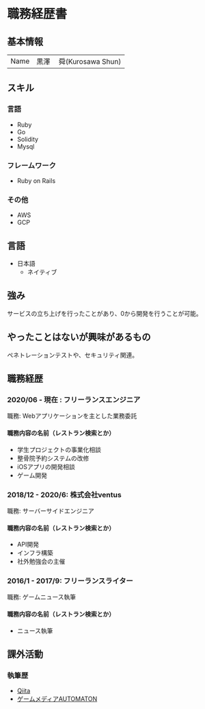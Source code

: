 # 職務経歴書

## 基本情報

| | |
|---|-----|
|Name|黒澤　 舜(Kurosawa Shun)|

## スキル
### 言語
- Ruby
- Go
- Solidity
- Mysql

### フレームワーク

- Ruby on Rails

### その他

- AWS
- GCP

## 言語

- 日本語
  - ネイティブ

## 強み
サービスの立ち上げを行ったことがあり、0から開発を行うことが可能。


## やったことはないが興味があるもの
ペネトレーションテストや、セキュリティ関連。

## 職務経歴

### 2020/06 - 現在 : フリーランスエンジニア

 職務: Webアプリケーションを主とした業務委託

#### 職務内容の名前（レストラン検索とか）

- 学生プロジェクトの事業化相談
- 整骨院予約システムの改修
- iOSアプリの開発相談
- ゲーム開発

### 2018/12 - 2020/6: 株式会社ventus

 職務: サーバーサイドエンジニア

#### 職務内容の名前（レストラン検索とか）

- API開発
- インフラ構築
- 社外勉強会の主催

### 2016/1 - 2017/9: フリーランスライター

 職務: ゲームニュース執筆

#### 職務内容の名前（レストラン検索とか）
- ニュース執筆

## 課外活動

### 執筆歴
* [Qiita](https://qiita.com/imtanization)
* [ゲームメディアAUTOMATON](https://automaton-media.com/author/shun-kurosawa/)
